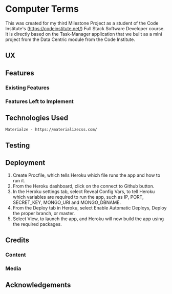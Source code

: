 # Computer Terms

This was created for my third Milestone Project as a student of the Code Institute's (https://codeinstitute.net/) Full Stack Software Developer course.
It is directly based on the Task-Manager application that we built as a mini project from the Data Centric module from the Code Institute.

## UX

## Features

### Existing Features

### Features Left to Implement 

## Technologies Used
    Materialze - https://materializecss.com/

## Testing

## Deployment
  1. Create Procfile, which tells Heroku which file runs the app and how to run it.
  2. From the Heroku dashboard, click on the connect to Github button.
  3. In the Heroku settings tab, select Reveal Config Vars, to tell Heroku which variables are required to run the app, such as IP, PORT, SECRET_KEY, MONGO_URI and MONGO_DBNAME.
  4. From the Deploy tab in Heroku, select Enable Automatic Deploys, Deploy the proper branch, or master.
  5. Select View, to launch the app, and Heroku will now build the app using the required packages.  

## Credits

### Content

### Media

## Acknowledgements
